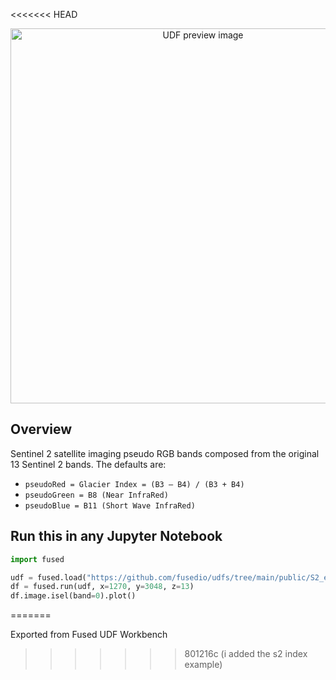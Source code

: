 <<<<<<< HEAD
<!--fused:preview-->
<p align="center"><img src="https://fused-magic.s3.us-west-2.amazonaws.com/thumbnails/udfs-staging/s3_explorer_udf_2.png" width="600" alt="UDF preview image"></p>

<!--fused:readme-->
## Overview

Sentinel 2 satellite imaging pseudo RGB bands composed from the original 13 Sentinel 2 bands. The defaults are:

* `pseudoRed = Glacier Index = (B3 – B4) / (B3 + B4)`
* `pseudoGreen = B8 (Near InfraRed)`
* `pseudoBlue = B11 (Short Wave InfraRed)`

## Run this in any Jupyter Notebook

```python
import fused

udf = fused.load("https://github.com/fusedio/udfs/tree/main/public/S2_explorer")
df = fused.run(udf, x=1270, y=3048, z=13)
df.image.isel(band=0).plot()
```
=======
<!--fused:readme-->
Exported from Fused UDF Workbench

>>>>>>> 801216c (i added the s2 index example)
